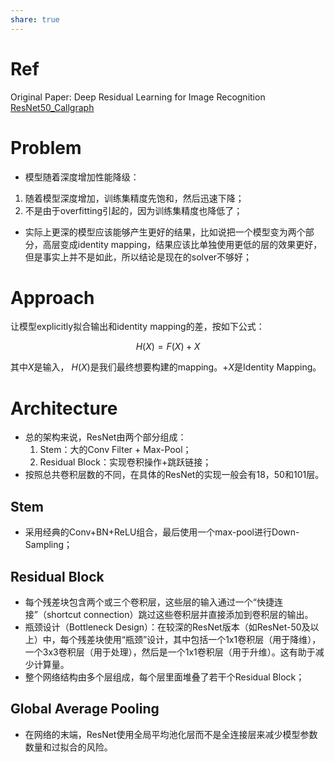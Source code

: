 ```yaml
---
share: true
---
```


# Ref

Original Paper: Deep Residual Learning for Image Recognition
[ResNet50_Callgraph](https://1drv.ms/u/s!AoE-r_P7l4j3g4UzBhJaMvPuopq9og?e=YNsjQ2)

# Problem

- 模型随着深度增加性能降级：
1. 随着模型深度增加，训练集精度先饱和，然后迅速下降；
2. 不是由于overfitting引起的，因为训练集精度也降低了；
- 实际上更深的模型应该能够产生更好的结果，比如说把一个模型变为两个部分，高层变成identity mapping，结果应该比单独使用更低的层的效果更好，但是事实上并不是如此，所以结论是现在的solver不够好；

# Approach
让模型explicitly拟合输出和identity mapping的差，按如下公式：

$$
H(X) = F(X) + X
$$

其中$X$是输入， $H(X)$是我们最终想要构建的mapping。$+X$是Identity Mapping。

# Architecture
- 总的架构来说，ResNet由两个部分组成：
	1. Stem：大的Conv Filter + Max-Pool；
	2. Residual Block：实现卷积操作+跳跃链接；
- 按照总共卷积层数的不同，在具体的ResNet的实现一般会有18，50和101层。

## Stem
- 采用经典的Conv+BN+ReLU组合，最后使用一个max-pool进行Down-Sampling；

## Residual Block
- 每个残差块包含两个或三个卷积层，这些层的输入通过一个“快捷连接”（shortcut connection）跳过这些卷积层并直接添加到卷积层的输出。
- 瓶颈设计（Bottleneck Design）：在较深的ResNet版本（如ResNet-50及以上）中，每个残差块使用“瓶颈”设计，其中包括一个1x1卷积层（用于降维），一个3x3卷积层（用于处理），然后是一个1x1卷积层（用于升维）。这有助于减少计算量。
- 整个网络结构由多个层组成，每个层里面堆叠了若干个Residual Block；

## Global Average Pooling

- 在网络的末端，ResNet使用全局平均池化层而不是全连接层来减少模型参数数量和过拟合的风险。


